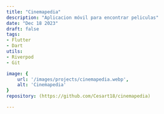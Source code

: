 ```yaml
---
title: "Cinemapedia"
description: "Aplicacion móvil para encontrar peliculas"
date: "Dec 18 2023"
draft: false
tags:
- Flutter
- Dart
utils:
- Riverpod
- Git

image: {
    url: '/images/projects/cinemapedia.webp',
    alt: 'Cinemapedia'
}
repository: (https://github.com/Cesart18/cinemapedia)

---
```



